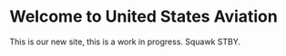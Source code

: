 # Welcome to United States Aviation

This is our new site, this is a work in progress. Squawk STBY.
